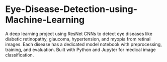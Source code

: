 # Eye-Disease-Detection-using-Machine-Learning
A deep learning project using ResNet CNNs to detect eye diseases like diabetic retinopathy, glaucoma, hypertension, and myopia from retinal images. Each disease has a dedicated model notebook with preprocessing, training, and evaluation. Built with Python and Jupyter for medical image classification.
